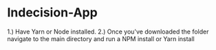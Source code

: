 # Indecision-App

1.) Have Yarn or Node installed. 
2.) Once you've downloaded the folder navigate to the main directory and run a NPM install or Yarn install

